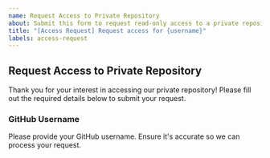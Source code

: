 ```yaml
---
name: Request Access to Private Repository
about: Submit this form to request read-only access to a private repository.
title: "[Access Request] Request access for {username}"
labels: access-request
---
```


## Request Access to Private Repository

Thank you for your interest in accessing our private repository! Please fill out the required details below to submit your request.

### GitHub Username
Please provide your GitHub username. Ensure it's accurate so we can process your request.
